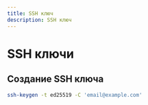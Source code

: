 ```yaml
---
title: SSH ключ
description: SSH ключ
---
```


# SSH ключи


## Создание SSH ключа

```sh
ssh-keygen -t ed25519 -C 'email@example.com'
```

